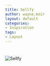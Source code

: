 ```yaml
---
title: Sellfy
author: wayne.moir
layout: default
categories:
- Inspiration
tags:
- Layout
---
```

# 

![Sellfy][1]

 [1]: http://www.waynemoir.com/wp-content/uploads/2011/12/sellfy.jpg "Sellfy"